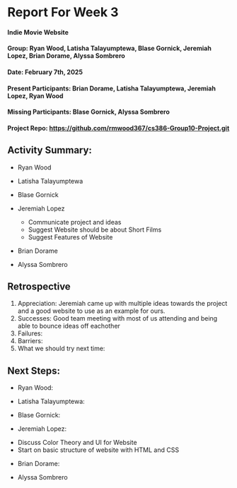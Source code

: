 # Report For Week 3

#### Indie Movie Website
#### Group: Ryan Wood, Latisha Talayumptewa, Blase Gornick, Jeremiah Lopez, Brian Dorame, Alyssa Sombrero
#### Date: February 7th, 2025
#### Present Participants: Brian Dorame, Latisha Talayumptewa, Jeremiah Lopez, Ryan Wood
#### Missing Participants: Blase Gornick, Alyssa Sombrero
#### Project Repo: https://github.com/rmwood367/cs386-Group10-Project.git

## Activity Summary:
* Ryan Wood
  
* Latisha Talayumptewa

* Blase Gornick

* Jeremiah Lopez
  - Communicate project and ideas
  - Suggest Website should be about Short Films
  - Suggest Features of Website

* Brian Dorame

* Alyssa Sombrero

## Retrospective
1. Appreciation: Jeremiah came up with multiple ideas towards the project and a good website to use as an example for ours.
2. Successes: Good team meeting with most of us attending and being able to bounce ideas off eachother
3. Failures: 
4. Barriers:
5. What we should try next time:

## Next Steps:
* Ryan Wood:
  
* Latisha Talayumptewa:
    
* Blase Gornick:
  
* Jeremiah Lopez:
- Discuss Color Theory and UI for Website
- Start on basic structure of website with HTML and CSS
  
* Brian Dorame:

* Alyssa Sombrero
